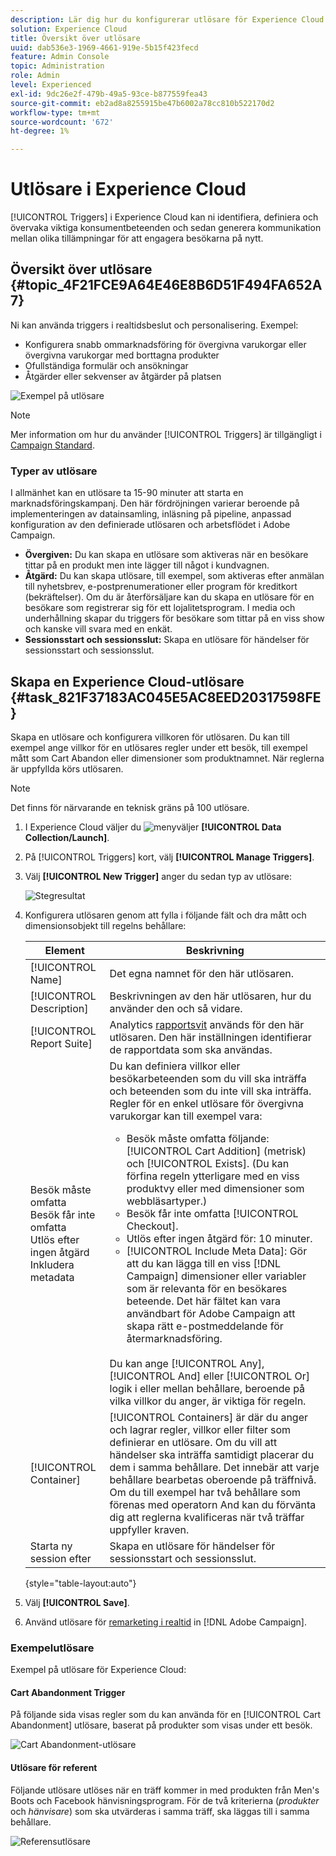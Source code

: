 ```yaml
---
description: Lär dig hur du konfigurerar utlösare för Experience Cloud.
solution: Experience Cloud
title: Översikt över utlösare
uuid: dab536e3-1969-4661-919e-5b15f423fecd
feature: Admin Console
topic: Administration
role: Admin
level: Experienced
exl-id: 9dc26e2f-479b-49a5-93ce-b877559fea43
source-git-commit: eb2ad8a8255915be47b6002a78cc810b522170d2
workflow-type: tm+mt
source-wordcount: '672'
ht-degree: 1%

---
```


# Utlösare i Experience Cloud

[!UICONTROL Triggers] i Experience Cloud kan ni identifiera, definiera och övervaka viktiga konsumentbeteenden och sedan generera kommunikation mellan olika tillämpningar för att engagera besökarna på nytt.

## Översikt över utlösare {#topic_4F21FCE9A64E46E8B6D51F494FA652A7}

Ni kan använda triggers i realtidsbeslut och personalisering. Exempel:

* Konfigurera snabb ommarknadsföring för övergivna varukorgar eller övergivna varukorgar med borttagna produkter
* Ofullständiga formulär och ansökningar
* Åtgärder eller sekvenser av åtgärder på platsen

![Exempel på utlösare](assets/trigger-abandonment-2.png)

>[!NOTE]
>
>Mer information om hur du använder [!UICONTROL Triggers] är tillgängligt i [Campaign Standard](https://experienceleague.adobe.com/docs/campaign-standard/using/integrating-with-adobe-cloud/working-with-campaign-and-triggers/using-triggers-in-campaign.html?lang=en).

### Typer av utlösare

I allmänhet kan en utlösare ta 15-90 minuter att starta en marknadsföringskampanj. Den här fördröjningen varierar beroende på implementeringen av datainsamling, inläsning på pipeline, anpassad konfiguration av den definierade utlösaren och arbetsflödet i Adobe Campaign.

* **Övergiven:** Du kan skapa en utlösare som aktiveras när en besökare tittar på en produkt men inte lägger till något i kundvagnen.
* **Åtgärd:** Du kan skapa utlösare, till exempel, som aktiveras efter anmälan till nyhetsbrev, e-postprenumerationer eller program för kreditkort (bekräftelser). Om du är återförsäljare kan du skapa en utlösare för en besökare som registrerar sig för ett lojalitetsprogram. I media och underhållning skapar du triggers för besökare som tittar på en viss show och kanske vill svara med en enkät.
* **Sessionsstart och sessionsslut:** Skapa en utlösare för händelser för sessionsstart och sessionsslut.

## Skapa en Experience Cloud-utlösare {#task_821F37183AC045E5AC8EED20317598FE}

Skapa en utlösare och konfigurera villkoren för utlösaren. Du kan till exempel ange villkor för en utlösares regler under ett besök, till exempel mått som Cart Abandon eller dimensioner som produktnamnet. När reglerna är uppfyllda körs utlösaren.

>[!NOTE]
>
>Det finns för närvarande en teknisk gräns på 100 utlösare.

1. I Experience Cloud väljer du ![meny](assets/menu-icon.png)väljer **[!UICONTROL Data Collection/Launch]**.
2. På [!UICONTROL Triggers] kort, välj **[!UICONTROL Manage Triggers]**.
3. Välj **[!UICONTROL New Trigger]** anger du sedan typ av utlösare:

   ![Stegresultat](assets/add-trigger.png)

4. Konfigurera utlösaren genom att fylla i följande fält och dra mått och dimensionsobjekt till regelns behållare:

   | Element | Beskrivning |
   |--- |--- |
   | [!UICONTROL Name] | Det egna namnet för den här utlösaren. |
   | [!UICONTROL Description] | Beskrivningen av den här utlösaren, hur du använder den och så vidare. |
   | [!UICONTROL Report Suite] | Analytics [rapportsvit](https://experienceleague.adobe.com/docs/analytics/admin/manage-report-suites/report-suites-admin.html) används för den här utlösaren. Den här inställningen identifierar de rapportdata som ska användas. |
   | Besök måste omfatta<br>Besök får inte omfatta<br>Utlös efter ingen åtgärd<br>Inkludera metadata | Du kan definiera villkor eller besökarbeteenden som du vill ska inträffa och beteenden som du inte vill ska inträffa. Regler för en enkel utlösare för övergivna varukorgar kan till exempel vara:<ul><li>Besök måste omfatta följande: [!UICONTROL Cart Addition] (metrisk) och  [!UICONTROL Exists]. (Du kan förfina regeln ytterligare med en viss produktvy eller med dimensioner som webbläsartyper.)</li><li>Besök får inte omfatta  [!UICONTROL Checkout].</li><li>Utlös efter ingen åtgärd för: 10 minuter.</li><li>[!UICONTROL Include Meta Data]: Gör att du kan lägga till en viss [!DNL Campaign] dimensioner eller variabler som är relevanta för en besökares beteende. Det här fältet kan vara användbart för Adobe Campaign att skapa rätt e-postmeddelande för återmarknadsföring.</li></ul><br>Du kan ange  [!UICONTROL Any],  [!UICONTROL And] eller  [!UICONTROL Or] logik i eller mellan behållare, beroende på vilka villkor du anger, är viktiga för regeln. |
   | [!UICONTROL Container] | [!UICONTROL Containers] är där du anger och lagrar regler, villkor eller filter som definierar en utlösare. Om du vill att händelser ska inträffa samtidigt placerar du dem i samma behållare. Det innebär att varje behållare bearbetas oberoende på träffnivå. Om du till exempel har två behållare som förenas med operatorn And kan du förvänta dig att reglerna kvalificeras när två träffar uppfyller kraven. |
   | Starta ny session efter | Skapa en utlösare för händelser för sessionsstart och sessionsslut. |

   {style=&quot;table-layout:auto&quot;}

5. Välj **[!UICONTROL Save]**.
6. Använd utlösare för [remarketing i realtid](https://experienceleague.adobe.com/docs/campaign-standard/using/integrating-with-adobe-cloud/working-with-campaign-and-triggers/about-adobe-experience-cloud-triggers.html?lang=en) in [!DNL Adobe Campaign].

### Exempelutlösare

Exempel på utlösare för Experience Cloud:

#### Cart Abandonment Trigger

På följande sida visas regler som du kan använda för en [!UICONTROL Cart Abandonment] utlösare, baserat på produkter som visas under ett besök.

![Cart Abandonment-utlösare](assets/abandonment-trigger.png)

#### Utlösare för referent

Följande utlösare utlöses när en träff kommer in med produkten från Men&#39;s Boots och Facebook hänvisningsprogram. För de två kriterierna (*produkter* och *hänvisare*) som ska utvärderas i samma träff, ska läggas till i samma behållare.

![Referensutlösare](assets/fb-boots-promo.png)
